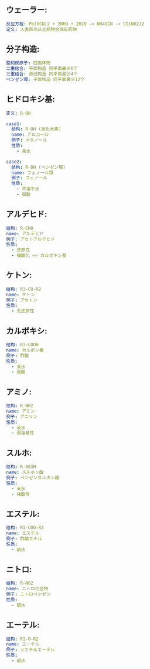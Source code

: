 ## ウェーラー:

```yaml
反应方程: Pb(OCN)2 + 2NH3 + 2H2O -> NH4OCN -> CO(NH2)2
定义: 人类首次从无机物合成有机物

```

## 分子构造:

```yaml
飽和炭原子: 四面体形
二重结合: 平面构造 同平面最少6个
三重结合: 直线构造 同平面最少4个
ベンゼン環: 平面构造 同平面最少12个

```

## ヒドロキシ基:

```yaml
定义: R-OH

case1:
  结构: R-OH (炭化水素)
  name: アルコール
  例子: メタノール
  性质:
    - 亲水

case2:
  结构: R-OH (ベンゼン環)
  name: フェノール類
  例子: フェノール
  性质:
    - 不溶于水
    - 弱酸

```

## アルデヒド:

```yaml
结构: R-CHO
name: アルデヒド
例子: アセトアルデヒド
性质:
  - 还原性
  - 被酸化 => カルボキシ基

```

## ケトン:

```yaml
结构: R1-CO-R2
name: ケトン
例子: アセトン
性质:
  - 无还原性

```

## カルボキシ:

```yaml
结构: R1-COOH
name: カルボン基
例子: 酢酸
性质:
  - 亲水
  - 弱酸

```

## アミノ:

```yaml
结构: R-NH2
name: アミン
例子: アニリン
性质:
  - 亲水
  - 弱塩基性

```

## スルホ:

```yaml
结构: R-SO3H
name: スルホン酸
例子: ベンゼンスルホン酸
性质:
  - 亲水
  - 强酸性

```

## エステル:

```yaml
结构: R1-COO-R2
name: エステル
例子: 酢酸エチル
性质:
  - 疏水

```

## ニトロ:

```yaml
结构: R-NO2
name: ニトロ化合物
例子: ニトロベンゼン
性质:
  - 疏水

```

## エーテル:

```yaml
结构: R1-O-R2
name: エーテル
例子: ジエチルエーテル
性质:
  - 疏水
```